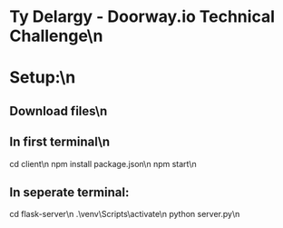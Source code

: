 # Ty Delargy - Doorway.io Technical Challenge\n
# Setup:\n
  ## Download files\n
  
## In first terminal\n
cd client\n
npm install package.json\n
npm start\n

## In seperate terminal:
cd flask-server\n
.\venv\Scripts\activate\n
python server.py\n
